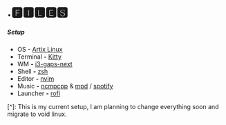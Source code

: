 # .🅵🅸🅻🅴🆂

#####                 Setup

- OS - [Artix Linux](https://artixlinux.org/)
- Terminal **-** [Kitty](https://github.com/kovidgoyal/kitty)
- WM **-** [i3-gaps-next](https://github.com/Airblader/i3)
- Shell **-** [zsh](https://github.com/zsh-users/zsh)
- Editor **-** [nvim](https://github.com/neovim/neovim)
- Music **-** [ncmpcpp](https://github.com/ncmpcpp/ncmpcpp) & [mpd](https://github.com/MusicPlayerDaemon/MPD) / [spotify](https://aur.archlinux.org/packages/spotify/)
- Launcher **-** [rofi](https://github.com/davatorium/rofi)

[^]: This is my current setup, I am planning to change everything soon and migrate to void linux. 